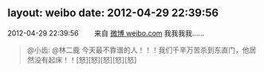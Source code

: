 layout: weibo
date: 2012-04-29 22:39:56
---
<meta name="referrer" content="no-referrer" />

2012-04-29 22:39:56  &nbsp;&nbsp;&nbsp;&nbsp;&nbsp;&nbsp; 来自 <a href="http://weibo.com/" rel="nofollow">微博 weibo.com</a>
我我我我……
>  @小齿:  @林二鹿 今天最不靠谱的人！！！我们千辛万苦杀到东直门，他居然没有起床！！[怒][怒][怒][怒][怒] ​​​
